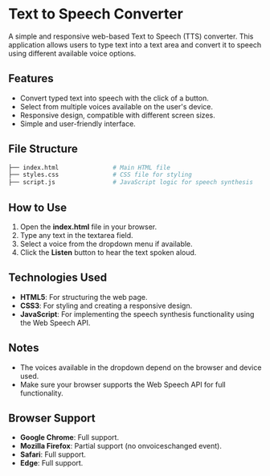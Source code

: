 # Text to Speech Converter

A simple and responsive web-based Text to Speech (TTS) converter. This application allows users to type text into a text area and convert it to speech using different available voice options.

## Features

- Convert typed text into speech with the click of a button.
- Select from multiple voices available on the user's device.
- Responsive design, compatible with different screen sizes.
- Simple and user-friendly interface.

## File Structure

```bash
├── index.html               # Main HTML file
├── styles.css               # CSS file for styling
├── script.js                # JavaScript logic for speech synthesis
```

## How to Use

1. Open the **index.html** file in your browser.
2. Type any text in the textarea field.
3. Select a voice from the dropdown menu if available.
4. Click the **Listen** button to hear the text spoken aloud.

## Technologies Used

- **HTML5**: For structuring the web page.
- **CSS3**: For styling and creating a responsive design.
- **JavaScript**: For implementing the speech synthesis functionality using the Web Speech API.

## Notes

- The voices available in the dropdown depend on the browser and device used.
- Make sure your browser supports the Web Speech API for full functionality.

## Browser Support

- **Google Chrome**: Full support.
- **Mozilla Firefox**: Partial support (no onvoiceschanged event).
- **Safari**: Full support.
- **Edge**: Full support.
